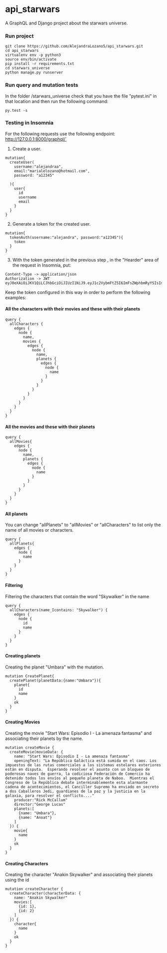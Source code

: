 
# api_starwars
A GraphQL and Django project about the starwars universe.
### Run project 
```shell
git clone https://github.com/AlejandraLozano5/api_starwars.git
cd api_starwars
virtualenv env -p python3
source env/bin/activate
pip install -r requirements.txt
cd starwars_universe
python manage.py runserver
```
### Run query and mutation tests
In the folder /starwars_universe check that you have the file "pytest.ini" in that location and then run the following command:

```shell
py.test -s
```

### Testing in Insomnia
For the following requests use the following endpoint: http://127.0.0.1:8000/graphql/`

1) Create a user.
```shell
mutation{
  createUser(
    username:"alejandraa",
    email:"marialelozano@hotmail.com",
    password: "a12345"
    
  ){
    user{
      id
      username
      email
    }
  }
}
```

2) Generate a token for the created user.
```shell
mutation{
  tokenAuth(username:"alejandra", password:"a12345"){
    token
  }
}
```
3) With the token generated in the previous step , in the "Hearder" area of the request in Insomnia, put:
```shell
Content-Type -> application/json
Authorization -> JWT eyJ0eXAiOiJKV1QiLCJhbGciOiJIUzI1NiJ9.eyJ1c2VybmFtZSI6ImFsZWphbmRyYSIsImV4cCI6MTU5NjAzMTU2NSwib3JpZ0lhdCI6MTU5NjAzMTI2NX0.sGOFpJ4D3j76u9wl9Xx0FOlPIZF_O7uULoI30mKB19A

```

Keep the token configured in this way in order to perform the following examples:


  #### All the characters with their movies and these with their planets
  ```shell
  query {
    allCharacters {
      edges {
        node {
          name,
          movies {
            edges {
              node {
                name,
                planets {
                  edges {
                    node {
                      name
                    }
                  }
                }
              }
            }
          }
        }
      }
    }
  }
  ```

  #### All the movies and these with their planets
  ```shell
  query {
    allMovies{
      edges {
        node {
          name,
          planets {
            edges {
              node {
                name
              }
            }
          }
        }
      }
    }    
  }
  ```
  #### All planets
  You can change "allPlanets" to "allMovies" or "allCharacters" to list only the name of all movies or characters.
  ```shell
  query {
    allPlanets{
      edges {
        node {
          name
        }
      }
    }    
  }
  ```

  #### Filtering
  Filtering the characters that contain the word "Skywalker" in the name
  ```shell
  query {
    allCharacters(name_Icontains: "Skywalker") {
      edges {
        node {
          id
          name
        }
      }
    }
  }
  ```

  #### Creating planets 
  Creating the planet "Umbara" with the mutation.

  ```shell
  mutation CreatePlanet{
    createPlanet(planetData:{name:"Umbara"}){
      planet{
        id
        name
      }
      ok
    }  
  }
  ```

  #### Creating Movies 
  Creating the movie "Start Wars: Episodio I - La amenaza fantasma" and associating their planets by the name.
  ```shell
  mutation createMovie {
    createMovie(movieData: {
      name: "Start Wars: Episodio I - La amenaza fantasma"
      openingText: "La República Galáctica está sumida en el caos. Los impuestos de las rutas comerciales a los sistemas estelares exteriores están en disputa.  Esperando resolver el asunto con un bloqueo de poderosas naves de guerra, la codiciosa Federación de Comercio ha detenido todos los envíos al pequeño planeta de Naboo.  Mientras el Congreso de la República debate interminablemente esta alarmante cadena de acontecimientos, el Canciller Supremo ha enviado en secreto a dos Caballeros Jedi, guardianes de la paz y la justicia en la galaxia, para resolver el conflicto...."
      producer:"Rick McCallum"
      director:"George Lucas"
      planets:[
        {name: "Umbara"},
        {name: "Anoat"}
      ]
    }) {
      movie{
        name
      }
      ok
    }
  }
  ```
  #### Creating Characters 
  Creating the character "Anakin Skywalker" and associating their planets using the id
  ```shell
  mutation createCharacter {
    createCharacter(characterData: {
      name: "Anakin Skywalker"
      movies:[
        {id: 1},
        {id: 2}
      ]
    }) {
      character{
        name
      }
      ok
    }
  }
  ```
